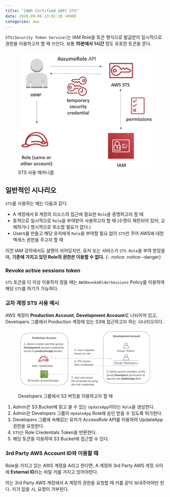 ```yaml
---
title: "[AWS Certified SAP] STS"
date: 2020-09-08 23:01:28 +0900
categories: aws
---
```


`STS(Security Token Service)`는 IAM Role을 토큰 형식으로 발급받아 일시적으로 권한을 이용하고자 할 때 쓰인다. 보통 **15분에서 1시간** 정도 유효한 토큰을 준다.

<figure>
    <img src="/assets/images/2020-09-08-00.png" />
    <figcaption>STS 사용 매커니즘</figcaption>
</figure>

## 일반적인 시나리오

`STS`를 사용하는 예는 다음과 같다.

- A 계정에서 B 계정의 리소스의 접근에 필요한 `Role`을 증명하고자 할 때
- 동적으로 일시적으로 `Role`을 부여받아 사용하고자 할 때 (수명이 제한되어 있어, 교체하거나 명시적으로 취소할 필요가 없다.)
- Users를 만들고 해당 유저에게 `Role`을 부여할 필요 없이 `STS`만 주어 AWS에 대한 액세스 권한을 주고자 할 때

이전 IAM 강의에서도 설명이 되어있지만, 유저 또는 서비스가 `STS Role`을 부여 받았을 때, **기존에 가지고 있던 Role의 권한은 이용할 수 없다.**
{: .notice .notice--danger}

### Revoke active sessions token

`STS` 토큰을 더 이상 이용하지 않을 때는 `AWSRevokeOlderSessions` Policy를 이용하여 해당 `STS`를 파기가 가능하다.

### 교차 계정 STS 사용 예시

AWS 계정이 **Production Account**, **Development Account**로 나뉘어져 있고, Developers 그룹에서 Production 계정에 있는 S3에 접근하고자 하는 시나리오이다.

<figure>
    <img src="/assets/images/2020-09-08-01.png" />
    <figcaption>Developers 그룹에서 S3 버킷을 이용하고자 할 때</figcaption>
</figure>

1. Admin은 S3 Bucket에 읽고 쓸 수 있는 `UpdateApp`이라는 `Role`을 생성한다.
2. Admin은 Developers 그룹이 `UpdateApp` Role에 승인 받을 수 있도록 허가한다.
3. Developers 그룹에 속해있는 유저가 AccessRole API를 이용하여 UpdateApp 권한을 요청한다.
4. `STS`는 Role Credentials Token을 반환한다.
5. 해당 토큰을 이용하여 S3 Bucket에 접근할 수 있다.

### 3rd Party AWS Account ID와 이용할 때

Role을 가지고 있는 AWS 계정을 A라고 한다면, A 계정와 3rd Party AWS 계정 사이에 **External ID**라는 비밀 키를 가지고 있어야한다.

이는 3rd Party AWS 계정에서 A 계정의 권한을 요청할 때 키를 같이 보내주어야만 한다. 키가 없을 시, 요청이 거부된다.
